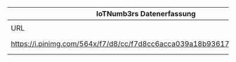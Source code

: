 |IoTNumb3rs Datenerfassung|||||||||||
| ---- | ---- | ---- | ---- | ---- | ---- | ---- | ---- | ---- | ---- | ---- |
||||||||||||
|URL|home_url|filename|device_class|device_count|market_class|market_volume|prognosis_year|publication_year|authorship_class|Dropbox folder|
|https://i.pinimg.com/564x/f7/d8/cc/f7d8cc6acca039a18b936174991ee65a.jpg|https://de.surveymonkey.com/curiosity/|file1_f7d8cc6acca039a18b936174991ee65a.jpg||||||||marielledemuth/20181123-1805|
